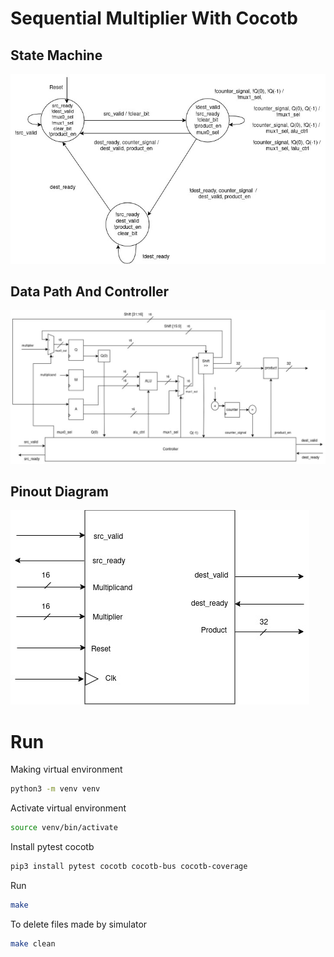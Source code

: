 # Sequential Multiplier With Cocotb

## State Machine
![state_machine](./docs/state_machine.jpg)

## Data Path And Controller
![state_machine](./docs/data_path_and_controller.jpg)

## Pinout Diagram
![state_machine](./docs/pinout_diagram.jpg)

# Run 
Making virtual environment
```bash
python3 -m venv venv
```
	
Activate virtual environment
```bash
source venv/bin/activate  
```

Install pytest cocotb
```bash
pip3 install pytest cocotb cocotb-bus cocotb-coverage
```

Run
```bash
make 
```

To delete files made by simulator
```bash
make clean
```

